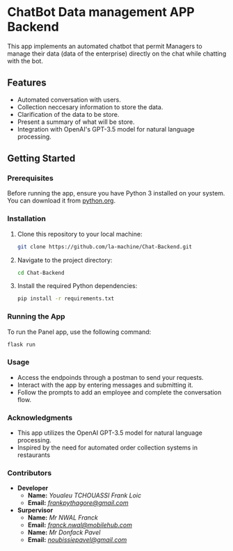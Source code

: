 # ChatBot Data management APP Backend

This app implements an automated chatbot that permit Managers to manage their data (data of the enterprise) directly on the chat while chatting with the bot.

## Features

- Automated conversation with users.
- Collection neccesary information to store the data.
- Clarification of the data to be store.
- Present a summary of what will be store.
- Integration with OpenAI's GPT-3.5 model for natural language processing.

## Getting Started

### Prerequisites

Before running the app, ensure you have Python 3 installed on your system. You can download it from [python.org](https://www.python.org/).

### Installation

1. Clone this repository to your local machine:

    ```bash
    git clone https://github.com/la-machine/Chat-Backend.git
    ```

2. Navigate to the project directory:

    ```bash
    cd Chat-Backend
    ```

3. Install the required Python dependencies:

    ```bash
    pip install -r requirements.txt
    ```

### Running the App

To run the Panel app, use the following command:

```bash
flask run
```

### Usage
 - Access the endpoinds through a postman to send your requests.
 - Interact with the app by entering messages and submitting it.
 - Follow the prompts to add an employee and complete the conversation flow.
### Acknowledgments
 - This app utilizes the OpenAI GPT-3.5 model for natural language processing.
 - Inspired by the need for automated order collection systems in restaurants
### Contributors
 - **Developer**
   - **Name:**  *Youaleu TCHOUASSI Frank Loic*  
   - **Email:** *frankpythagore@gmail.com*  
 - **Surpervisor**
   - **Name:** *Mr NWAL Franck*  
   - **Email:** *franck.nwal@mobilehub.com*
   - **Name:** *Mr Donfack Pavel*
   - **Email:** *noubissiepavel@gmail.com*